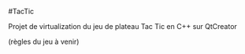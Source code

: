 #TacTic

Projet de virtualization du jeu de plateau Tac Tic en C++ sur QtCreator

(règles du jeu à venir)